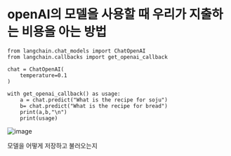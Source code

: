 # openAI의 모델을 사용할 때 우리가 지출하는 비용을 아는 방법
```
from langchain.chat_models import ChatOpenAI
from langchain.callbacks import get_openai_callback

chat = ChatOpenAI(
    temperature=0.1
)

with get_openai_callback() as usage:
    a = chat.predict("What is the recipe for soju")
    b= chat.predict("What is the recipe for bread")
    print(a,b,"\n")
    print(usage)
```

![image](https://github.com/kdahun/fullstack-gpt/assets/101082485/8b700f2e-51ae-4031-b3d8-dc1b918794ce)


모델을 어떻게 저장하고 불러오는지
